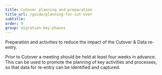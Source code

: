 ```yaml
---
title: Cutover planning and preparation
title_url: /guide/planning-for-cut-over
subtitle:
order: 9
group: migration-key-phases
---
```


Preparation and activities to reduce the impact of the Cutover & Data re-entry.

Prior to Cutover a meeting should be held at least four weeks in advance. This can be used to promote the planning of key activities and processes, so that data for re-entry can be identified and captured.

